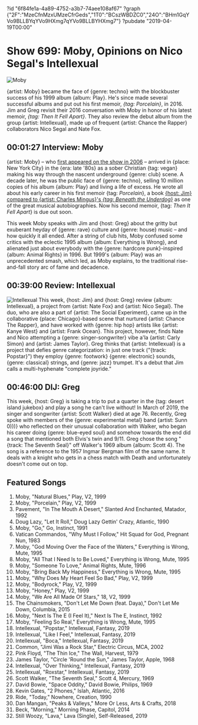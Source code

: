 ?id "6f84fe1a-4a89-4752-a3b7-74aee108af67"
?graph {"2F":"MzeCfnMzxUMzeCfrGeds","1T0":"BCszWBDZC0","24O":"BHm1GqYVo9BLLBYqYVo9HXmg7qYVo9BLLBYHXmg7"}
?pubdate "2019-04-19T00:00"

# Show 699: Moby, Opinions on Nico Segal's Intellexual

![Moby](https://static.soundopinions.org/images/2019/moby1.jpg)

{artist: Moby} became the face of {genre: techno} with the blockbuster success of his 1999 album {album: Play}. He's since made several successful albums and put out his first memoir, *{tag: Porcelain}*, in 2016. Jim and Greg revisit their 2016 conversation with Moby in honor of his latest memoir, *{tag: Then It Fell Apart}*. They also review the debut album from the group {artist: Intellexual}, made up of frequent {artist: Chance the Rapper} collaborators Nico Segal and Nate Fox.

## 00:01:27 Interview: Moby
{artist: Moby} – who [first appeared on the show in 2006](/show/49/) – arrived in {place: New York City} in the {era: late '80s} as a sober Christian {tag: vegan} making his way through the nascent underground {genre: club} scene. A decade later, he was the public face of {genre: techno}, selling 10 million copies of his album {album: Play} and living a life of excess. He wrote all about his early career in his first memoir {tag: *Porcelain*}, a book [{host: Jim} compared to {artist: Charles Mingus}'s *{tag: Beneath the Underdog}*](https://www.wbez.org/shows/jim-derogatis/mobys-porcelain-is-a-musical-memoir-that-ranks-with-the-very-best/67afc360-5db1-48ff-ac29-db5813e69e01) as one of the great musical autobiographies. Now his second memoir, {tag: *Then It Fell Apart*} is due out soon. 

This week Moby speaks with Jim and {host: Greg} about the gritty but exuberant heyday of {genre: rave} culture and {genre: house} music – and how quickly it all ended. After a string of club hits, Moby confused some critics with the eclectic 1995 album {album: Everything is Wrong}, and alienated just about everybody with the {genre: hardcore punk}-inspired {album: Animal Rights} in 1996. But 1999's {album: Play} was an unprecedented smash, which led, as Moby explains, to the traditional rise-and-fall story arc of fame and decadence.

## 00:39:00 Review: Intellexual
![Intellexual](https://static.soundopinions.org/assets/699/1T00.jpg)
This week, {host: Jim} and {host: Greg} review {album: Intellexual}, a project from {artist: Nate Fox} and {artist: Nico Segal}. The duo, who are also a part of {artist: The Social Experiment}, came up in the collaborative {place: Chicago}-based scene that nurtured {artist: Chance The Rapper}, and have worked with {genre: hip hop} artists like {artist: Kanye West} and {artist: Frank Ocean}. This project, however, finds Nate and Nico attempting a {genre: singer-songwriter} vibe a'la {artist: Carly Simon} and {artist: James Taylor}. Greg thinks that {artist: Intellexual} is a project that defies genre categorization: in just one track ("{track: Popstar}") they employ {genre: footwork} {genre: electronic} sounds, {genre: classical} strings, and {genre: jazz} trumpet. It's a debut that Jim calls a multi-hyphenate "complete joyride."

## 00:46:00 DIJ: Greg
This week, {host: Greg} is taking a trip to put a quarter in the {tag: desert island jukebox} and play a song he can't live without! In March of 2019, the singer and songwriter {artist: Scott Walker} died at age 76. Recently, Greg spoke with members of the {genre: experimental metal} band {artist: Sunn 0)))} who reflected on their unusual collaboration with Walker, who began his career doing {genre: blue-eyed soul} and somehow towards the end did a song that mentioned both Elvis's twin and 9/11. Greg chose the song "{track: The Seventh Seal}" off Walker's 1969 album {album: Scott 4}. The song is a reference to the 1957 Ingmar Bergman film of the same name. It deals with a knight who gets in a chess match with Death and unfortunately doesn't come out on top.

## Featured Songs

1. Moby, "Natural Blues," Play, V2, 1999
1. Moby, "Porcelain," Play, V2, 1999
1. Pavement, "In The Mouth A Desert," Slanted And Enchanted, Matador, 1992
1. Doug Lazy, "Let It Roll," Doug Lazy Gettin' Crazy, Atlantic, 1990
1. Moby, "Go," Go, Instinct, 1991
1. Vatican Commandos, "Why Must I Follow," Hit Squad for God, Pregnant Nun, 1983
1. Moby, "God Moving Over the Face of the Waters," Everything is Wrong, Mute, 1995
1. Moby, "All That I Need Is to Be Loved," Everything is Wrong, Mute, 1995
1. Moby, "Someone To Love," Animal Rights, Mute, 1996
1. Moby, "Bring Back My Happiness," Everything is Wrong, Mute, 1995
1. Moby, "Why Does My Heart Feel So Bad," Play, V2, 1999
1. Moby, "Bodyrock," Play, V2, 1999
1. Moby, "Honey," Play, V2, 1999
1. Moby, "We Are All Made Of Stars," 18, V2, 1999
1. The Chainsmokers, "Don't Let Me Down (feat. Daya)," Don't Let Me Down, Columbia, 2015
1. Moby, "Next Is The E (I Feel It)," Next Is The E, Instinct, 1992
1. Moby, "Feeling So Real," Everything is Wrong, Mute, 1995
1. Intellexual, "Popstar," Intellexual, Fantasy, 2019
1. Intellexual, "Like I Feel," Intellexual, Fantasy, 2019
1. Intellexual, "Boca," Intellexual, Fantasy, 2019
1. Common, "Jimi Was a Rock Star," Electric Circus, MCA, 2002
1. Pink Floyd, "The Thin Ice," The Wall, Harvest, 1979
1. James Taylor, "Circle 'Round the Sun," James Taylor, Apple, 1968
1. Intellexual, "Over Thinking," Intellexual, Fantasy, 2019
1. Intellexual, "Roxstar," Intellexual, Fantasy, 2019
1. Scott Walker, "The Seventh Seal," Scott 4, Mercury, 1969
1. David Bowie, "Space Oddity," David Bowie, Philips, 1969
1. Kevin Gates, "2 Phones," Islah, Atlantic, 2016
1. Ride, "Today," Nowhere, Creation, 1990
1. Dan Mangan, "Peaks & Valleys," More Or Less, Arts & Crafts, 2018
1. Beck, "Morning," Morning Phase, Capitol, 2014
1. Still Woozy, "Lava," Lava (Single), Self-Released, 2019

